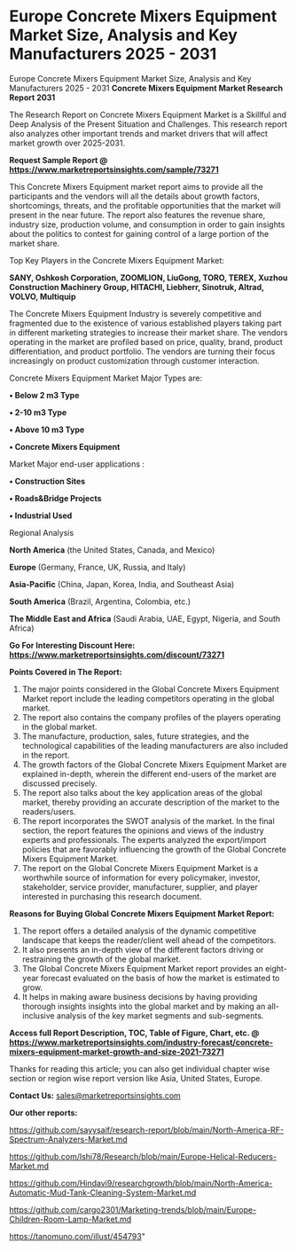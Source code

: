 # Europe Concrete Mixers Equipment Market Size, Analysis and Key Manufacturers 2025 - 2031
Europe Concrete Mixers Equipment Market Size, Analysis and Key Manufacturers 2025 - 2031
<strong>Concrete Mixers Equipment Market Research Report 2031</strong>

The Research Report on Concrete Mixers Equipment Market is a Skillful and Deep Analysis of the Present Situation and Challenges. This research report also analyzes other important trends and market drivers that will affect market growth over 2025-2031.

<strong>Request Sample Report @ <a href=https://www.marketreportsinsights.com/sample/73271>https://www.marketreportsinsights.com/sample/73271</a></strong>

This Concrete Mixers Equipment market report aims to provide all the participants and the vendors will all the details about growth factors, shortcomings, threats, and the profitable opportunities that the market will present in the near future. The report also features the revenue share, industry size, production volume, and consumption in order to gain insights about the politics to contest for gaining control of a large portion of the market share.

Top Key Players in the Concrete Mixers Equipment Market:

<strong>SANY, Oshkosh Corporation, ZOOMLION, LiuGong, TORO, TEREX, Xuzhou Construction Machinery Group, HITACHI, Liebherr, Sinotruk, Altrad, VOLVO, Multiquip</strong>

The Concrete Mixers Equipment Industry is severely competitive and fragmented due to the existence of various established players taking part in different marketing strategies to increase their market share. The vendors operating in the market are profiled based on price, quality, brand, product differentiation, and product portfolio. The vendors are turning their focus increasingly on product customization through customer interaction.

Concrete Mixers Equipment Market Major Types are:

<strong>• Below 2 m3 Type

• 2-10 m3 Type

• Above 10 m3 Type

• Concrete Mixers Equipment</strong>

Market Major end-user applications :

<strong>• Construction Sites

• Roads&Bridge Projects

• Industrial Used</strong>

Regional Analysis

</u><strong><b>North America</b></strong> (the United States, Canada, and Mexico)

<strong><b>Europe </b></strong>(Germany, France, UK, Russia, and Italy)

<strong><b>Asia-Pacific</b></strong> (China, Japan, Korea, India, and Southeast Asia)

<strong><b>South America</b></strong> (Brazil, Argentina, Colombia, etc.)

<strong><b>The Middle East and Africa</b></strong> (Saudi Arabia, UAE, Egypt, Nigeria, and South Africa)

<strong>Go For Interesting Discount Here: <a href=https://www.marketreportsinsights.com/discount/73271>https://www.marketreportsinsights.com/discount/73271</a></strong>

<strong>Points Covered in The Report:</strong>
<ol>
  <li>The major points considered in the Global Concrete Mixers Equipment Market report include the leading competitors operating in the global market.</li>
  <li>The report also contains the company profiles of the players operating in the global market.</li>
  <li>The manufacture, production, sales, future strategies, and the technological capabilities of the leading manufacturers are also included in the report.</li>
  <li>The growth factors of the Global Concrete Mixers Equipment Market are explained in-depth, wherein the different end-users of the market are discussed precisely.</li>
  <li>The report also talks about the key application areas of the global market, thereby providing an accurate description of the market to the readers/users.</li>
  <li>The report incorporates the SWOT analysis of the market. In the final section, the report features the opinions and views of the industry experts and professionals. The experts analyzed the export/import policies that are favorably influencing the growth of the Global Concrete Mixers Equipment Market.</li>
  <li>The report on the Global Concrete Mixers Equipment Market is a worthwhile source of information for every policymaker, investor, stakeholder, service provider, manufacturer, supplier, and player interested in purchasing this research document.</li>
</ol>
<strong>Reasons for Buying Global Concrete Mixers Equipment Market Report:</strong>

<ol>
  <li>The report offers a detailed analysis of the dynamic competitive landscape that keeps the reader/client well ahead of the competitors.</li>
  <li>It also presents an in-depth view of the different factors driving or restraining the growth of the global market.</li>
  <li>The Global Concrete Mixers Equipment Market report provides an eight-year forecast evaluated on the basis of how the market is estimated to grow.</li>
  <li>It helps in making aware business decisions by having providing thorough insights insights into the global market and by making an all-inclusive analysis of the key market segments and sub-segments.</li>
</ol>
<strong>Access full Report Description, TOC, Table of Figure, Chart, etc. @ <a href=https://www.marketreportsinsights.com/industry-forecast/concrete-mixers-equipment-market-growth-and-size-2021-73271>https://www.marketreportsinsights.com/industry-forecast/concrete-mixers-equipment-market-growth-and-size-2021-73271</a></strong>


Thanks for reading this article; you can also get individual chapter wise section or region wise report version like Asia, United States, Europe.

<strong>Contact Us:</strong>
sales@marketreportsinsights.com

<strong>Our other reports:</strong>

<a href=https://github.com/sayysaif/research-report/blob/main/North-America-RF-Spectrum-Analyzers-Market.md>https://github.com/sayysaif/research-report/blob/main/North-America-RF-Spectrum-Analyzers-Market.md</a>

<a href=https://github.com/Ishi78/Research/blob/main/Europe-Helical-Reducers-Market.md>https://github.com/Ishi78/Research/blob/main/Europe-Helical-Reducers-Market.md</a>

<a href=https://github.com/Hindavi9/researchgrowth/blob/main/North-America-Automatic-Mud-Tank-Cleaning-System-Market.md>https://github.com/Hindavi9/researchgrowth/blob/main/North-America-Automatic-Mud-Tank-Cleaning-System-Market.md</a>

<a href=https://github.com/cargo2301/Marketing-trends/blob/main/Europe-Children-Room-Lamp-Market.md>https://github.com/cargo2301/Marketing-trends/blob/main/Europe-Children-Room-Lamp-Market.md</a>

<a href=https://tanomuno.com/illust/454793>https://tanomuno.com/illust/454793</a>"
